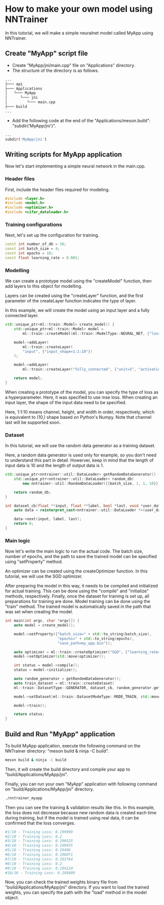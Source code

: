 # How to make your own model using NNTrainer
In this tutorial, we will make a simple neuralnet model called MyApp using NNTrainer.

## Create "MyApp" script file
- Create "MyApp/jni/main.cpp" file on "Applications" directory.
- The structure of the directory is as follows.

```bash
...
├─── api
├─── Applications
│   └─── MyApp
│      └─── jni
│         └─── main.cpp
├─── build
...
```

- Add the following code at the end of the "Applications/meson.build": "subdir('MyApp/jni')".

```bash
...
subdir('MyApp/jni')
```

## Writing scripts for MyApp application
Now let's start implementing a simple neural network in the main.cpp.

### Header files
First, include the header files required for modeling.
```cpp
#include <layer.h>
#include <model.h>
#include <optimizer.h>
#include <cifar_dataloader.h>
```

### Training configurations
Next, let's set up the configuration for training.
```cpp
const int number_of_db = 16;
const int batch_size = 4;
const int epochs = 10;
const float learning_rate = 0.001;
```

### Modelling
We can create a prototype model using the "createModel" function, then add layers to this object for modelling.

Layers can be created using the "createLayer" function, and the first parameter of the createLayer function indicates the type of layer.

In this example, we will create the model using an input layer and a fully connected layer.

```cpp
std::unique_ptr<ml::train::Model> create_model() {
    std::unique_ptr<ml::train::Model> model = 
        ml::train::createModel(ml::train::ModelType::NEURAL_NET, {"loss=mse"});

    model->addLayer(
        ml::train::createLayer(
        "input", {"input_shape=1:1:10"})
    );

    model->addLayer(
        ml::train::createLayer("fully_connected", {"unit=5", "activation=softmax"}));

    return model;
}
```

When creating a prototype of the model, you can specify the type of loss as a hyperparameter. Here, it was specified to use mse loss. When creating an input layer, the shape of the input data need to be specified.

Here, 1:1:10 means channel, height, and width in order, respectively, which is equivalent to (10,) shape based on Python's Numpy. Note that channel last will be supported soon.

### Dataset
In this tutorial, we will use the random data generator as a training dataset.

Here, a random data generator is used only for example, so you don't need to understand this part in detail. Howerver, keep in mind that the length of input data is 10 and the length of output data is 1.
```cpp
std::unique_ptr<nntrainer::util::DataLoader> getRandomDataGenerator() {
    std::unique_ptr<nntrainer::util::DataLoader> random_db(
        new nntrainer::util::RandomDataLoader({{batch_size, 1, 1, 10}}, {{batch_size, 1, 1, 1}}, number_of_db));

    return random_db;
}

int dataset_cb(float **input, float **label, bool *last, void *user_data) {
    auto data = reinterpret_cast<nntrainer::util::DataLoader *>(user_data);

    data->next(input, label, last);
    return 0;
}
```

### Main logic
Now let's write the main logic to run the actual code. The batch size, number of epochs, and the path to save the trained model can be specified using "setProperty" method.

An optimizer can be created using the createOptimizer function. In this tutorial, we will use the SGD optimizer.

After preparing the model in this way, it needs to be compiled and initialized for actual training. This can be done using the "compile" and "initialize" methods, respectively. Finally, once the dataset for training is set up, all preparations for training are done. Model training can be done using the "train" method. The trained model is automatically saved in the path that was set when creating the model.
```cpp
int main(int argc, char *argv[]) {
    auto model = create_model();

    model->setProperty({"batch_size=" + std::to_string(batch_size),
                        "epochs=" + std::to_string(epochs),
                        "save_path=my_app.bin"});

    auto optimizer = ml::train::createOptimizer("SGD", {"learning_rate=" + std::to_string(learning_rate)});
    model->setOptimizer(std::move(optimizer));

    int status = model->compile();
    status = model->initialize();

    auto random_generator = getRandomDataGenerator();
    auto train_dataset = ml::train::createDataset(
    ml::train::DatasetType::GENERATOR, dataset_cb, random_generator.get());

    model->setDataset(ml::train::DatasetModeType::MODE_TRAIN, std::move(train_dataset));

    model->train();

    return status;
}
```

## Build and Run "MyApp" application
To build MyApp application, execute the following command on the NNTrainer directory: "meson build & ninja -C build".
```bash
meson build & ninja -C build
```
Then, it will create the build directory and compile your app to "build/Applications/MyApp/jni".

Finally, you can run your own "MyApp" application with following command on "build/Applications/MyApp/jni" directory.

```bash
./nntrainer_myapp
```

Then you can see the training & validation results like this. In this example, the loss does not decrease because new random data is created each time during training, but if the model is trained using real data, it can be confirmed that the loss converges. 

```bash
#1/10 - Training Loss: 0.199999 
#2/10 - Training Loss: 0.2
#3/10 - Training Loss: 0.196525
#4/10 - Training Loss: 0.199955
#5/10 - Training Loss: 0.19496
#6/10 - Training Loss: 0.196071
#7/10 - Training Loss: 0.193764
#8/10 - Training Loss: 0.2
#9/10 - Training Loss: 0.194124
#10/10 - Training Loss: 0.199409
```

Now, you can check the trained weights binary file from "build/Applications/MyApp/jni" directory. If you want to load the trained weights, you can specify the path with the "load" method in the model object.
